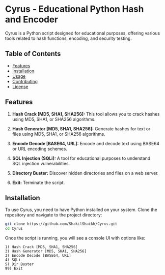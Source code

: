# Cyrus - Educational Python Hash and Encoder

Cyrus is a Python script designed for educational purposes, offering various tools related to hash functions, encoding, and security testing.

## Table of Contents
- [Features](#features)
- [Installation](#installation)
- [Usage](#usage)
- [Contributing](#contributing)
- [License](#license)

## Features

1. **Hash Crack [MD5, SHA1, SHA256]:** This tool allows you to crack hashes using MD5, SHA1, or SHA256 algorithms.

2. **Hash Generator [MD5, SHA1, SHA256]:** Generate hashes for text or files using MD5, SHA1, or SHA256 algorithms.

3. **Encode Decode [BASE64, URL]:** Encode and decode text using BASE64 or URL encoding schemes.

4. **SQL Injection (SQLi):** A tool for educational purposes to understand SQL injection vulnerabilities.

5. **Directory Buster:** Discover hidden directories and files on a web server.

99. **Exit:** Terminate the script.

## Installation

To use Cyrus, you need to have Python installed on your system. Clone the repository and navigate to the project directory:

```bash
git clone https://github.com/ShakilShaikh/Cyrus.git
cd Cyrus
```

Once the script is running, you will see a console UI with options like:


```
1) Hash Crack [MD5, SHA1, SHA256]
2) Hash Generator [MD5, SHA1, SHA256]
3) Encode Decode [BASE64, URL]
4) SQLi
5) Dir Buster
99) Exit
```



